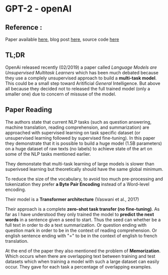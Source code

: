 # GPT-2 - openAI

## Reference : 
Paper available [here](https://d4mucfpksywv.cloudfront.net/better-language-models/language_models_are_unsupervised_multitask_learners.pdf), blog post [here](https://blog.openai.com/better-language-models/), source code [here](https://github.com/openai/gpt-2)


## TL;DR 
OpenAi released recently (02/2019) a paper called *Language Models are Unsupervised Multitask Learners* which has been much debated because they use a complely unsupervised approach to build a **multi-task model**. This could be a small step toward Aritificial *General* Intelligence. But above all because they decided not to released the full trained model (only a smaller one) due to concern of missuse of the model.

## Paper Reading
The authors state that current NLP tasks (such as question answering, machine translation, reading comprehension, and summarization) are approached with supervised learning on task specific dataset (or unsupervised learning followed by supervised fine-tuning). In this paper they demonstrate that it is possible to build a huge model (1.5B parameters) on a huge dataset of raw texts (no labels) to achieve state of the art on some of the NLP tasks mentioned earlier. 

They demonstate that multi-task learning of large models is slower than superivsed learning but theoretically should have the same global minimum.

To reduce the size of the vocabulary, to avoid too much pre-processing and tokenization they prefer **a Byte Pair Encoding** instead of a Word-level encoding.

Their model is a **Transformer architecture** (Vaswani et al., 2017)

Their approach is a complete **zero-shot task transfer (no fine-tuning)**. As far as I have understood they only trained the model to **predict the next words** in a sentence given a seed to start. Thus the seed can whether be a full text in order to do a text summarization. Or question ending with question mark in order to be in the context of reading comprehension. Or english sentence ending with "=" to be in the context of english to french translation.   

At the end of the paper they also mentioned the problem of **Memorization**. Which occurs when there are overlapping text between training and test datasets which when training a model with such a large dataset can easily occur. They gave for each task a percentage of overlapping examples.


